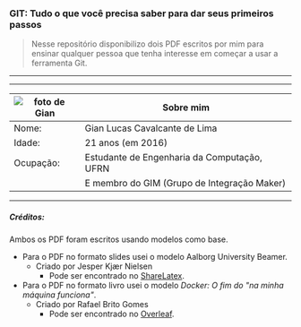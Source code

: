 ### GIT: Tudo o que você precisa saber para dar seus primeiros passos
>Nesse repositório disponibilizo dois PDF escritos por mim para ensinar qualquer pessoa que tenha interesse em começar a usar a ferramenta Git.

- - -

- - -
| ![foto de Gian](https://raw.githubusercontent.com/Giansama/git-tutorial/master/códigos-fontes/readme/foto.jpg) | Sobre mim						 |
|---		|---											|
| Nome: 	| Gian Lucas Cavalcante de Lima					|
| Idade: 	| 21 anos (em 2016) 							|
| Ocupação:	| Estudante de Engenharia da Computação, UFRN 	|
|			|E membro do GIM (Grupo de Integração Maker) 	|

- - -

##### Créditos:
Ambos os PDF foram escritos usando modelos como base.
* Para o PDF no formato slides usei o modelo Aalborg University Beamer.
	* Criado por Jesper Kjær Nielsen
		* Pode ser encontrado no [ShareLatex](https://pt.sharelatex.com/templates/presentations/aalborg-university-beamer).
* Para o PDF no formato livro usei o modelo *Docker: O fim do "na minha máquina funciona"*.
	* Criado por Rafael Brito Gomes
		* Pode ser encontrado no [Overleaf](https://www.overleaf.com/articles/docker-o-fim-do-na-minha-maquina-funciona/sdcyccgnzfbr).

